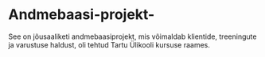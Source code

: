 # Andmebaasi-projekt-
See on jõusaaliketi andmebaasiprojekt, mis võimaldab klientide, treeningute ja varustuse haldust, oli tehtud Tartu Ülikooli kursuse raames.
